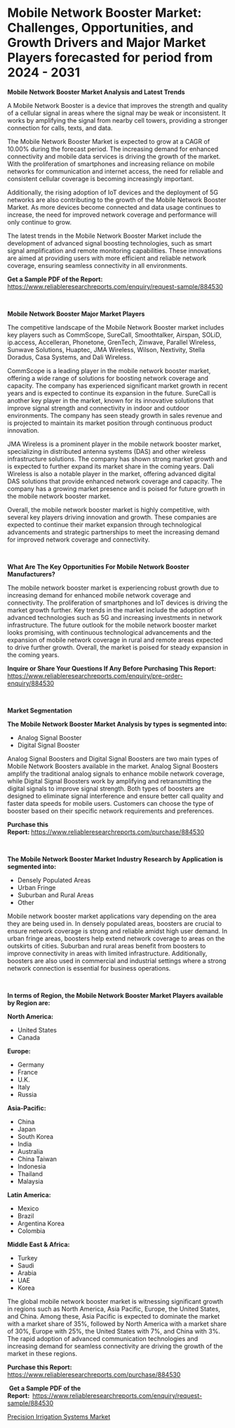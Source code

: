 <p><h1>Mobile Network Booster Market: Challenges, Opportunities, and Growth Drivers and Major Market Players forecasted for period from 2024 - 2031</h1></p><p><strong>Mobile Network Booster Market Analysis and Latest Trends</strong></p>
<p><p>A Mobile Network Booster is a device that improves the strength and quality of a cellular signal in areas where the signal may be weak or inconsistent. It works by amplifying the signal from nearby cell towers, providing a stronger connection for calls, texts, and data.</p><p>The Mobile Network Booster Market is expected to grow at a CAGR of 10.00% during the forecast period. The increasing demand for enhanced connectivity and mobile data services is driving the growth of the market. With the proliferation of smartphones and increasing reliance on mobile networks for communication and internet access, the need for reliable and consistent cellular coverage is becoming increasingly important.</p><p>Additionally, the rising adoption of IoT devices and the deployment of 5G networks are also contributing to the growth of the Mobile Network Booster Market. As more devices become connected and data usage continues to increase, the need for improved network coverage and performance will only continue to grow.</p><p>The latest trends in the Mobile Network Booster Market include the development of advanced signal boosting technologies, such as smart signal amplification and remote monitoring capabilities. These innovations are aimed at providing users with more efficient and reliable network coverage, ensuring seamless connectivity in all environments.</p></p>
<p><strong>Get a Sample PDF of the Report:&nbsp;</strong> <a href="https://www.reliableresearchreports.com/enquiry/request-sample/884530">https://www.reliableresearchreports.com/enquiry/request-sample/884530</a></p>
<p>&nbsp;</p>
<p><strong>Mobile Network Booster Major Market Players</strong></p>
<p><p>The competitive landscape of the Mobile Network Booster market includes key players such as CommScope, SureCall, Smoothtalker, Airspan, SOLiD, ip.access, Accelleran, Phonetone, GrenTech, Zinwave, Parallel Wireless, Sunwave Solutions, Huaptec, JMA Wireless, Wilson, Nextivity, Stella Doradus, Casa Systems, and Dali Wireless. </p><p>CommScope is a leading player in the mobile network booster market, offering a wide range of solutions for boosting network coverage and capacity. The company has experienced significant market growth in recent years and is expected to continue its expansion in the future. SureCall is another key player in the market, known for its innovative solutions that improve signal strength and connectivity in indoor and outdoor environments. The company has seen steady growth in sales revenue and is projected to maintain its market position through continuous product innovation.</p><p>JMA Wireless is a prominent player in the mobile network booster market, specializing in distributed antenna systems (DAS) and other wireless infrastructure solutions. The company has shown strong market growth and is expected to further expand its market share in the coming years. Dali Wireless is also a notable player in the market, offering advanced digital DAS solutions that provide enhanced network coverage and capacity. The company has a growing market presence and is poised for future growth in the mobile network booster market.</p><p>Overall, the mobile network booster market is highly competitive, with several key players driving innovation and growth. These companies are expected to continue their market expansion through technological advancements and strategic partnerships to meet the increasing demand for improved network coverage and connectivity.</p></p>
<p>&nbsp;</p>
<p><strong>What Are The Key Opportunities For Mobile Network Booster Manufacturers?</strong></p>
<p><p>The mobile network booster market is experiencing robust growth due to increasing demand for enhanced mobile network coverage and connectivity. The proliferation of smartphones and IoT devices is driving the market growth further. Key trends in the market include the adoption of advanced technologies such as 5G and increasing investments in network infrastructure. The future outlook for the mobile network booster market looks promising, with continuous technological advancements and the expansion of mobile network coverage in rural and remote areas expected to drive further growth. Overall, the market is poised for steady expansion in the coming years.</p></p>
<p><strong>Inquire or Share Your Questions If Any Before Purchasing This Report:</strong> <a href="https://www.reliableresearchreports.com/enquiry/pre-order-enquiry/884530">https://www.reliableresearchreports.com/enquiry/pre-order-enquiry/884530</a></p>
<p>&nbsp;</p>
<p><strong>Market Segmentation</strong></p>
<p><strong>The Mobile Network Booster Market Analysis by types is segmented into:</strong></p>
<p><ul><li>Analog Signal Booster</li><li>Digital Signal Booster</li></ul></p>
<p><p>Analog Signal Boosters and Digital Signal Boosters are two main types of Mobile Network Boosters available in the market. Analog Signal Boosters amplify the traditional analog signals to enhance mobile network coverage, while Digital Signal Boosters work by amplifying and retransmitting the digital signals to improve signal strength. Both types of boosters are designed to eliminate signal interference and ensure better call quality and faster data speeds for mobile users. Customers can choose the type of booster based on their specific network requirements and preferences.</p></p>
<p><strong>Purchase this Report:&nbsp;</strong><a href="https://www.reliableresearchreports.com/purchase/884530">https://www.reliableresearchreports.com/purchase/884530</a></p>
<p>&nbsp;</p>
<p><strong>The Mobile Network Booster Market Industry Research by Application is segmented into:</strong></p>
<p><ul><li>Densely Populated Areas</li><li>Urban Fringe</li><li>Suburban and Rural Areas</li><li>Other</li></ul></p>
<p><p>Mobile network booster market applications vary depending on the area they are being used in. In densely populated areas, boosters are crucial to ensure network coverage is strong and reliable amidst high user demand. In urban fringe areas, boosters help extend network coverage to areas on the outskirts of cities. Suburban and rural areas benefit from boosters to improve connectivity in areas with limited infrastructure. Additionally, boosters are also used in commercial and industrial settings where a strong network connection is essential for business operations.</p></p>
<p>&nbsp;</p>
<p><strong>In terms of Region, the Mobile Network Booster Market Players available by Region are:</strong></p>
<p>
    <p> <strong> North America: </strong>
        <ul>
            <li>United States</li>
            <li>Canada</li>
        </ul>
        </p> 
    <p> <strong> Europe: </strong>
        <ul>
            <li>Germany</li>
            <li>France</li>
            <li>U.K.</li>
            <li>Italy</li>
            <li>Russia</li>
        </ul>
        </p> 
    <p> <strong> Asia-Pacific: </strong>
        <ul>
            <li>China</li>
            <li>Japan</li>
            <li>South Korea</li>
            <li>India</li>
            <li>Australia</li>
            <li>China Taiwan</li>
            <li>Indonesia</li>
            <li>Thailand</li>
            <li>Malaysia</li>
        </ul>
        </p> 
    <p> <strong> Latin America: </strong>
        <ul>
            <li>Mexico</li>
            <li>Brazil</li>
            <li>Argentina Korea</li>
            <li>Colombia</li>
        </ul>
        </p> 
    <p> <strong> Middle East & Africa: </strong>
        <ul>
            <li>Turkey</li>
            <li>Saudi</li>
            <li>Arabia</li>
            <li>UAE</li>
            <li>Korea</li>
        </ul>
    </p>
    </p>
<p><p>The global mobile network booster market is witnessing significant growth in regions such as North America, Asia Pacific, Europe, the United States, and China. Among these, Asia Pacific is expected to dominate the market with a market share of 35%, followed by North America with a market share of 30%, Europe with 25%, the United States with 7%, and China with 3%. The rapid adoption of advanced communication technologies and increasing demand for seamless connectivity are driving the growth of the market in these regions.</p></p>
<p><strong>Purchase this Report: </strong><a href="https://www.reliableresearchreports.com/purchase/884530">https://www.reliableresearchreports.com/purchase/884530</a></p>
<p>&nbsp;<strong>Get a Sample PDF of the Report:&nbsp;&nbsp;</strong><a href="https://www.reliableresearchreports.com/enquiry/request-sample/884530">https://www.reliableresearchreports.com/enquiry/request-sample/884530</a></p>
<p><strong></strong></p>
<p><p><a href="https://three-jumbo-f6d.notion.site/Decoding-the-Precision-Irrigation-Systems-Market-A-Deep-Dive-into-the-Latest-Market-Trends-Market--45ff4beb5335472e893a3324c1ee9e7f">Precision Irrigation Systems Market</a></p></p>